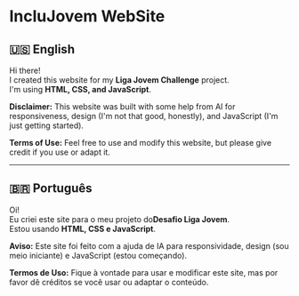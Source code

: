 # IncluJovem WebSite

## 🇺🇸 English

Hi there!  
I created this website for my **Liga Jovem Challenge** project.  
I'm using **HTML, CSS, and JavaScript**.  

**Disclaimer:** This website was built with some help from AI for responsiveness, design (I'm not that good, honestly), and JavaScript (I'm just getting started).  

**Terms of Use:** Feel free to use and modify this website, but please give credit if you use or adapt it.  

---

## 🇧🇷 Português

Oi!  
Eu criei este site para o meu projeto do**Desafio Liga Jovem**.  
Estou usando **HTML, CSS e JavaScript**.  

**Aviso:** Este site foi feito com a ajuda de IA para responsividade, design (sou meio iniciante) e JavaScript (estou começando).  

**Termos de Uso:** Fique à vontade para usar e modificar este site, mas por favor dê créditos se você usar ou adaptar o conteúdo.  

